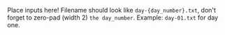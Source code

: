 Place inputs here! Filename should look like `day-{day_number}.txt`, don't forget to zero-pad (width 2) `the day_number`.
Example: `day-01.txt` for day one.